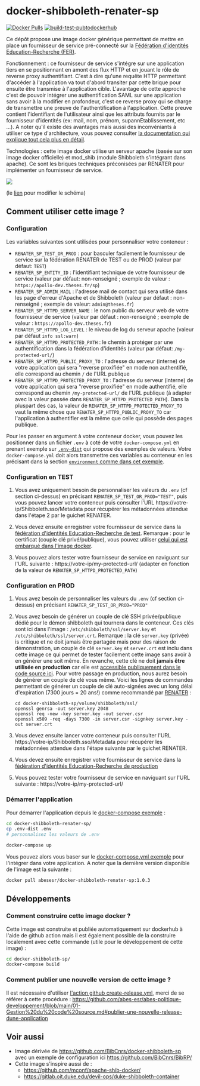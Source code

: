 # docker-shibboleth-renater-sp

[![Docker Pulls](https://img.shields.io/docker/pulls/abesesr/docker-shibboleth-renater-sp.svg)](https://hub.docker.com/r/abesesr/docker-shibboleth-renater-sp/) [![build-test-pubtodockerhub](https://github.com/abes-esr/docker-shibboleth-renater-sp/actions/workflows/build-test-pubtodockerhub.yml/badge.svg)](https://github.com/abes-esr/docker-shibboleth-renater-sp/actions/workflows/build-test-pubtodockerhub.yml)

Ce dépôt propose une image docker générique permettant de mettre en place un fournisseur de service pré-connecté sur la [Fédération d'identités Education-Recherche (FER)](https://services.renater.fr/federation/index).

Fonctionnement : ce fournisseur de service s'intégre sur une application tiers en se positionnant en amont des flux HTTP et en jouant le rôle de reverse proxy authentifiant. C'est à dire qu'une requête HTTP permettant d'accéder à l'application va tout d'abord transiter par cette brique pour ensuite être transmise à l'application cible. L'avantage de cette approche c'est de pouvoir intégrer une authentification SAML sur une application sans avoir à la modifier en profondeur, c'est ce reverse proxy qui se charge de transmettre une preuve de l'authentification à l'application. Cette preuve contient l'identifiant de l'utilisateur ainsi que les attributs fournits par le fournisseur d'identités (ex: mail, nom, prénom, supannEtablissement, etc ...). A noter qu'il existe des avantages mais aussi des inconvéniants à utiliser ce type d'architecture, vous pouvez consulter [la documentation qui explique tout cela plus en détail](https://services.renater.fr/federation/documentation/generale/shib-et-reverseproxy).

Technologies : cette image docker utilise un serveur apache (basée sur son image docker officielle) et mod_shib (module Shibboleth s'intégrant dans apache). Ce sont les briques techniques préconisées par RENATER pour implémenter un fournisseur de service.

<img src="https://docs.google.com/drawings/d/e/2PACX-1vRMfhC8StjZi8KUXUnAoQA7MJG4BymqQue0dIxnsR9-VchR9dJTOh3tRU8j_3ngpvPaU9rReELFVrG8/pub?w=945&amp;h=665">

(le [lien](https://docs.google.com/drawings/d/1lGluW3Kpq7p2j2Hx8SmAqkDAKFmw6Zu7P8YuhTPV0ew/edit) pour modifier le schéma)



## Comment utiliser cette image ?

### Configuration

Les variables suivantes sont utilisées pour personnaliser votre conteneur :
- ``RENATER_SP_TEST_OR_PROD`` : pour basculer facilement le fournisseur de service sur la fédération RENATER de TEST ou de PROD (valeur par défaut: ``TEST``)
- ``RENATER_SP_ENTITY_ID`` : l'identifiant technique de votre fournisseur de service (valeur par défaut: non-renseigné ; exemple de valeur : ``https://apollo-dev.theses.fr/sp``)
- ``RENATER_SP_ADMIN_MAIL`` : l'adresse mail de contact qui sera utilisé dans les page d'erreur d'Apache et de Shibboleth (valeur par défaut : non-renseigné ; exemple de valeur: ``admin@theses.fr``)
- ``RENATER_SP_HTTPD_SERVER_NAME`` : le nom public du serveur web de votre fournisseur de service (valeur par défaut : non-renseigné ; exemple de valeur : ``https://apollo-dev.theses.fr``)
- ``RENATER_SP_HTTPD_LOG_LEVEL`` : le niveau de log du serveur apache (valeur par défaut ``info ssl:warn``)
- ``RENATER_SP_HTTPD_PROTECTED_PATH`` : le chemin à protéger par une authentification dans la fédération d'identités (valeur par défaut: ``/my-protected-url/``)
- ``RENATER_SP_HTTPD_PUBLIC_PROXY_TO`` : l'adresse du serveur (interne) de votre application qui sera "reverse proxifiée" en mode non authentifié, elle correspond au chemin ``/`` de l'URL publique
- ``RENATER_SP_HTTPD_PROTECTED_PROXY_TO`` : l'adresse du serveur (interne) de votre application qui sera "reverse proxifiée" en mode authentifié, elle correspond au chemin ``/my-protected-url/`` de l'URL publique (à adapter avec la valeur passée dans ``RENATER_SP_HTTPD_PROTECTED_PATH``). Dans la pluspart des cas, la valeur de ``RENATER_SP_HTTPD_PROTECTED_PROXY_TO`` vaut la même chose que ``RENATER_SP_HTTPD_PUBLIC_PROXY_TO`` car l'application à authentifier est la même que celle qui possède des pages publique.

Pour les passer en argument à votre conteneur docker, vous pouvez les positionner dans un fichier ``.env`` à coté de votre ``docker-compose.yml`` en prenant exemple sur [``.env-dist``](https://github.com/abes-esr/docker-shibboleth-renater-sp/blob/main/.env-dist) qui propose des exemples de valeurs. Votre ``docker-compose.yml`` doit alors transmettre ces variables au conteneur en les précisant dans la section [``environment`` comme dans cet exemple](https://github.com/abes-esr/docker-shibboleth-renater-sp/blob/0fdb9619c4e4b8bb2f50dfda1f93c4a1d65df4bb/docker-compose.yml#L13-L23).


### Configuration en TEST

1) Vous avez uniquement besoin de personnaliser les valeurs du ``.env`` (cf section ci-dessus) en précisant ``RENATER_SP_TEST_OR_PROD="TEST"``, puis vous pouvez lancer votre conteneur puis consulter l'URL https://votre-ip/Shibboleth.sso/Metadata pour récupérer les métadonnées attendue dans l'étape 2 par le guichet RENATER.

2) Vous devez ensuite enregistrer votre fournisseur de service dans la [fédération d'identités Education-Recherche de test](https://federation.renater.fr/registry?action=get_all). Remarque : pour le certificat (couple clé privé/publique), vous pouvez utiliser [celui qui est embarqué dans l'image docker](https://github.com/abes-esr/docker-shibboleth-renater-sp/tree/main/image/shibboleth/ssl).

3) Vous pouvez alors tester votre fournisseur de service en naviguant sur l'URL suivante : https://votre-ip/my-protected-url/ (adapter en fonction de la valeur de ``RENATER_SP_HTTPD_PROTECTED_PATH``)

### Configuration en PROD

1) Vous avez besoin de personnaliser les valeurs du ``.env`` (cf section ci-dessus) en précisant ``RENATER_SP_TEST_OR_PROD="PROD"``

2) Vous avez besoin de générer un couple de clé SSH privée/publique dédié pour le démon shibboleth qui tournera dans le conteneur. Ces clés sont ici dans l'image : ``/etc/shibboleth/ssl/server.key`` et ``/etc/shibboleth/ssl/server.crt``. Remarque : la clé ``server.key`` (privée) is critique et ne doit jamais être partagée mais pour des raison de démonstration, un couple de clé ``server.key`` et ``server.crt`` est inclu dans cette image ce qui permet de tester facilement cette image sans avoir à en générer une soit même. En revanche, cette clé ne doit **jamais être utilisée en production** car elle est [accessible publiquement dans le code source ici](https://github.com/abes-esr/docker-shibboleth-renater-sp/blob/main/image/shibboleth/ssl/server.key). Pour votre passage en production, nous aurez besoin de générer un couple de clé vous même. Voici les lignes de commandes permettant de générer un couple de clé auto-signées avec un long délai d'expiration (7300 jours = 20 ans!) comme recommandé par [RENATER](https://services.renater.fr/federation/documentation/generale/certificats-saml#recommandations_techniques_pour_les_certificats) :
   ```
   cd docker-shibboleth-sp/volume/shibboleth/ssl/
   openssl genrsa -out server.key 2048
   openssl req -new -key server.key -out server.csr
   openssl x509 -req -days 7300 -in server.csr -signkey server.key -out server.crt
   ```

3) Vous devez ensuite lancer votre conteneur puis consulter l'URL https://votre-ip/Shibboleth.sso/Metadata pour récupérer les métadonnées attendue dans l'étape suivante par le guichet RENATER.

4) Vous devez ensuite enregistrer votre fournisseur de service dans la [fédération d'identités Education-Recherche de production](https://federation.renater.fr/registry?action=get_all)

5) Vous pouvez tester votre fournisseur de service en naviguant sur l'URL suivante : https://votre-ip/my-protected-url/


### Démarrer l'application

Pour démarrer l'application depuis le [docker-compose exemple](https://github.com/abes-esr/docker-shibboleth-renater-sp/blob/main/docker-compose.yml) :
```bash
cd docker-shibboleth-renater-sp/
cp .env-dist .env
# personnalisez les valeurs de .env

docker-compose up
```

Vous pouvez alors vous baser sur le [docker-compose.yml exemple](https://github.com/abes-esr/docker-shibboleth-renater-sp/blob/main/docker-compose.yml) pour l'intégrer dans votre application. A noter que la dernière version disponible de l'image est la suivante :
```bash
docker pull abesesr/docker-shibboleth-renater-sp:1.0.3
```

## Développements

### Comment construire cette image docker ?

Cette image est construite et publiée automatiquement sur dockerhub à l'aide de github action mais il est également possible de la construire localement avec cette commande (utile pour le développement de cette image) :
```bash
cd docker-shibboleth-sp/
docker-compose build
```

### Comment publier une nouvelle version de cette image ?

Il est nécessaire d'utiliser [l'action github create-release.yml](https://github.com/abes-esr/docker-shibboleth-renater-sp/actions/workflows/create-release.yml), merci de se référer à cette procédure : https://github.com/abes-esr/abes-politique-developpement/blob/main/01-Gestion%20du%20code%20source.md#publier-une-nouvelle-release-dune-application

## Voir aussi

- Image dérivée de https://github.com/BibCnrs/docker-shibboleth-sp avec un exemple de configuration ici https://github.com/BibCnrs/BibRP/
- Cette image s'inspire aussi de :
  - https://github.com/mconf/apache-shib-docker/
  - https://gitlab.oit.duke.edu/devil-ops/duke-shibboleth-container


